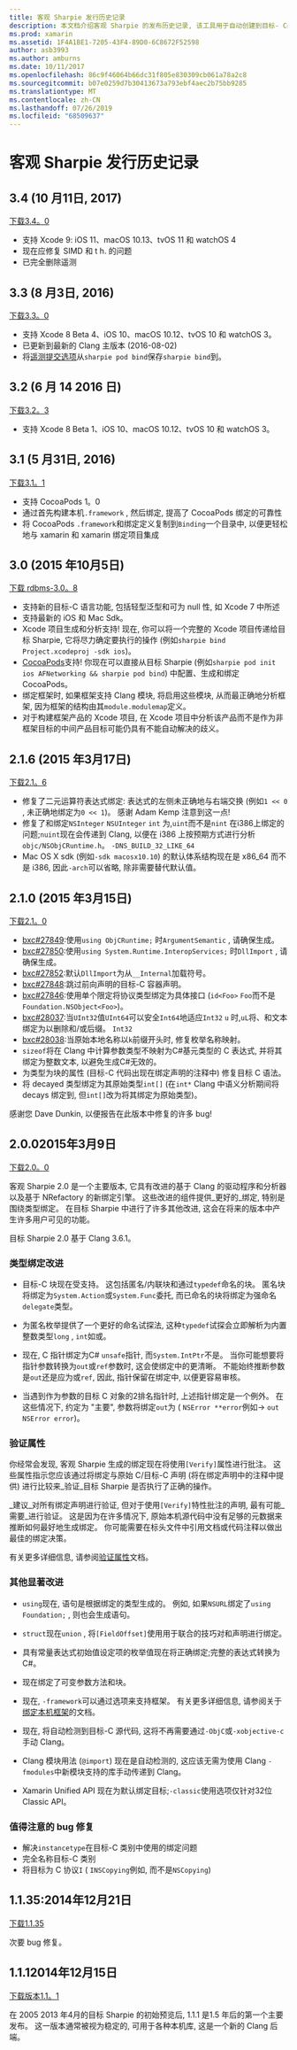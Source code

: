 ```yaml
---
title: 客观 Sharpie 发行历史记录
description: 本文档介绍客观 Sharpie 的发布历史记录, 该工具用于自动创建到目标- C# C 代码的绑定。
ms.prod: xamarin
ms.assetid: 1F4A1BE1-7205-43F4-89D0-6C8672F52598
author: asb3993
ms.author: amburns
ms.date: 10/11/2017
ms.openlocfilehash: 86c9f46064b66dc31f805e830309cb061a78a2c8
ms.sourcegitcommit: b07e0259d7b30413673a793ebf4aec2b75bb9285
ms.translationtype: MT
ms.contentlocale: zh-CN
ms.lasthandoff: 07/26/2019
ms.locfileid: "68509637"
---
```

# <a name="objective-sharpie-release-history"></a>客观 Sharpie 发行历史记录

## <a name="34-october-11-2017"></a>3.4 (10 月11日, 2017)

[下载3.4。0](https://dl.xamarin.com/objective-sharpie/ObjectiveSharpie-3.4.0.pkg)

* 支持 Xcode 9: iOS 11、macOS 10.13、tvOS 11 和 watchOS 4
* 现在应修复 SIMD 和 t h. 的问题
* 已完全删除遥测

## <a name="33-august-3-2016"></a>3.3 (8 月3日, 2016)

[下载3.3。0](https://download.xamarin.com/objective-sharpie/ObjectiveSharpie-3.3.0.pkg)

* 支持 Xcode 8 Beta 4、iOS 10、macOS 10.12、tvOS 10 和 watchOS 3。
* 已更新到最新的 Clang 主版本 (2016-08-02)
* 将[遥测提交选项](https://twitter.com/Symbiatch/status/760373403878559744)从`sharpie pod bind`保存`sharpie bind`到。

## <a name="32-june-14-2016"></a>3.2 (6 月 14 2016 日)

[下载3.2。3](https://download.xamarin.com/objective-sharpie/ObjectiveSharpie-3.2.3.pkg)

* 支持 Xcode 8 Beta 1、iOS 10、macOS 10.12、tvOS 10 和 watchOS 3。

## <a name="31-may-31-2016"></a>3.1 (5 月31日, 2016)

[下载3.1。1](https://download.xamarin.com/objective-sharpie/ObjectiveSharpie-3.1.1.pkg)

* 支持 CocoaPods 1。0
* 通过首先构建本机`.framework` , 然后绑定, 提高了 CocoaPods 绑定的可靠性
* 将 CocoaPods `.framework`和绑定定义复制到`Binding`一个目录中, 以便更轻松地与 xamarin 和 xamarin 绑定项目集成

## <a name="30-october-5-2015"></a>3.0 (2015 年10月5日)

[下载 rdbms-3.0。8](https://download.xamarin.com/objective-sharpie/ObjectiveSharpie-3.0.8.pkg)

* 支持新的目标-C 语言功能, 包括轻型泛型和可为 null 性, 如 Xcode 7 中所述
* 支持最新的 iOS 和 Mac Sdk。
* Xcode 项目生成和分析支持! 现在, 你可以将一个完整的 Xcode 项目传递给目标 Sharpie, 它将尽力确定要执行的操作 (例如`sharpie bind Project.xcodeproj -sdk ios`)。
* [CocoaPods](https://cocoapods.org)支持! 你现在可以直接从目标 Sharpie (例如`sharpie pod init ios AFNetworking && sharpie pod bind`) 中配置、生成和绑定 CocoaPods。
* 绑定框架时, 如果框架支持 Clang 模块, 将启用这些模块, 从而最正确地分析框架, 因为框架的结构由其`module.modulemap`定义。
* 对于构建框架产品的 Xcode 项目, 在 Xcode 项目中分析该产品而不是作为非框架目标的中间产品目标可能仍具有不能自动解决的歧义。

## <a name="216-march-17-2015"></a>2.1.6 (2015 年3月17日)

[下载2.1。6](https://download.xamarin.com/objective-sharpie/ObjectiveSharpie-2.1.6.pkg)

* 修复了二元运算符表达式绑定: 表达式的左侧未正确地与右端交换 (例如`1 << 0` , 未正确地绑定为`0 << 1`)。 感谢 Adam Kemp 注意到这一点!
* 修复了和绑定`NSInteger` `NSUInteger` `int` 为,`uint`而不是`nint` 在i386上绑定的问题;`nuint`现在会传递到 Clang, 以便在 i386 上按预期方式进行分析`objc/NSObjCRuntime.h`。 `-DNS_BUILD_32_LIKE_64`
* Mac OS X sdk (例如`-sdk macosx10.10`) 的默认体系结构现在是 x86_64 而不是 i386, 因此`-arch`可以省略, 除非需要替代默认值。

## <a name="210-march-15-2015"></a>2.1.0 (2015 年3月15日)

[下载2.1。0](https://download.xamarin.com/objective-sharpie/ObjectiveSharpie-2.1.0.pkg)

* [bxc#27849](https://bugzilla.xamarin.com/show_bug.cgi?id=27849):使用`using ObjCRuntime;` 时`ArgumentSemantic` , 请确保生成。
* [bxc#27850](https://bugzilla.xamarin.com/show_bug.cgi?id=27850):使用`using System.Runtime.InteropServices;` 时`DllImport` , 请确保生成。
* [bxc#27852](https://bugzilla.xamarin.com/show_bug.cgi?id=27852):默认`DllImport`为从`__Internal`加载符号。
* [bxc#27848](https://bugzilla.xamarin.com/show_bug.cgi?id=27848):跳过前向声明的目标-C 容器声明。
* [bxc#27846](https://bugzilla.xamarin.com/show_bug.cgi?id=27846):使用单个限定将协议类型绑定为具体接口 (`id<Foo>` `Foo`而不是`Foundation.NSObject<Foo>`)。
* [bxc#28037](https://bugzilla.xamarin.com/show_bug.cgi?id=28037):当`UInt32`值`UInt64`可以安全`Int64`地适应`Int32` `u` 时,`uL`将、和文本绑定为以删除和/或后缀。 `Int32`
* [bxc#28038](https://bugzilla.xamarin.com/show_bug.cgi?id=28038):当原始本地名称以`k`前缀开头时, 修复枚举名称映射。
* `sizeof`将在 Clang 中计算参数类型不映射为C#基元类型的 C 表达式, 并将其绑定为整数文本, 以避免生成C#无效的。
* 为类型为块的属性 (目标-C 代码出现在绑定声明的注释中) 修复目标 C 语法。
* 将 decayed 类型绑定为其原始类型`int[]` (在`int*` Clang 中语义分析期间将 decays 绑定到, 但`int[]`改为将其绑定为原始类型)。

感谢您 Dave Dunkin, 以便报告在此版本中修复的许多 bug!

## <a name="200-march-9-2015"></a>2.0.02015年3月9日

[下载2.0。0](https://download.xamarin.com/objective-sharpie/ObjectiveSharpie-2.0.0.pkg)

客观 Sharpie 2.0 是一个主要版本, 它具有改进的基于 Clang 的驱动程序和分析器以及基于 NRefactory 的新绑定引擎。 这些改进的组件提供_更好的_绑定, 特别是围绕类型绑定。 在目标 Sharpie 中进行了许多其他改进, 这会在将来的版本中产生许多用户可见的功能。

目标 Sharpie 2.0 基于 Clang 3.6.1。

### <a name="type-binding-improvements"></a>类型绑定改进

* 目标-C 块现在受支持。 这包括匿名/内联块和通过`typedef`命名的块。 匿名块将绑定为`System.Action`或`System.Func`委托, 而已命名的块将绑定为强命名`delegate`类型。

* 为匿名枚举提供了一个更好的命名试探法, 这种`typedef`试探会立即解析为内置整数类型`long` , `int`如或。

* 现在, C 指针绑定为C# `unsafe`指针, 而`System.IntPtr`不是。 当你可能想要将指针参数转换为`out`或`ref`参数时, 这会使绑定中的更清晰。 不能始终推断参数是`out`还是应为或`ref`, 因此, 指针保留在绑定中, 以便更容易审核。

* 当遇到作为参数的目标 C 对象的2排名指针时, 上述指针绑定是一个例外。 在这些情况下, 约定为 "主要", 参数将绑定`out`为 ( `NSError **error`例如→ `out NSError error`)。

### <a name="verify-attribute"></a>验证属性

你经常会发现, 客观 Sharpie 生成的绑定现在将使用`[Verify]`属性进行批注。 这些属性指示您应该通过将绑定与原始 C/目标-C 声明 (将在绑定声明中的注释中提供) 进行比较来_验证_目标 Sharpie 是否执行了正确的操作。

_建议_对所有绑定声明进行验证, 但对于使用`[Verify]`特性批注的声明, 最有可能_需要_进行验证。 这是因为在许多情况下, 原始本机源代码中没有足够的元数据来推断如何最好地生成绑定。 你可能需要在标头文件中引用文档或代码注释以做出最佳的绑定决策。

有关更多详细信息, 请参阅[验证属性](~/cross-platform/macios/binding/objective-sharpie/platform/verify.md)文档。

### <a name="other-notable-improvements"></a>其他显著改进

* `using`现在, 语句是根据绑定的类型生成的。 例如, 如果`NSURL`绑定了`using Foundation;` , 则也会生成语句。

* `struct`现在`union` , 将`[FieldOffset]`使用用于联合的技巧对和声明进行绑定。

* 具有常量表达式初始值设定项的枚举值现在将正确绑定;完整的表达式转换为C#。

* 现在绑定了可变参数方法和块。

* 现在, `-framework`可以通过选项来支持框架。 有关更多详细信息, 请参阅关于[绑定本机框架](~/cross-platform/macios/binding/objective-sharpie/index.md)的文档。

* 现在, 将自动检测到目标-C 源代码, 这将不再需要通过`-ObjC`或`-xobjective-c`手动 Clang。

* Clang 模块用法 (`@import`) 现在是自动检测的, 这应该无需为使用 Clang `-fmodules`中新模块支持的库手动传递到 Clang。

* Xamarin Unified API 现在为默认绑定目标;`-classic`使用选项仅针对32位 Classic API。

### <a name="notable-bug-fixes"></a>值得注意的 bug 修复

* 解决`instancetype`在目标-C 类别中使用的绑定问题
* 完全名称目标-C 类别
* 将目标为 C 协议`I` ( `INSCopying`例如, 而不是`NSCopying`)

## <a name="1135-december-21-2014"></a>1.1.35:2014年12月21日

[下载1.1.35](https://download.xamarin.com/objective-sharpie/ObjectiveSharpie-1.1.35.pkg)

次要 bug 修复。

## <a name="111-december-15-2014"></a>1.1.12014年12月15日

[下载版本1.1。1](https://download.xamarin.com/objective-sharpie/ObjectiveSharpie-1.1.1.pkg)

在 2005 2013 年4月的目标 Sharpie 的初始预览后, 1.1.1 是1.5 年后的第一个主要发布。 这一版本通常被视为稳定的, 可用于各种本机库, 这是一个新的 Clang 后端。

